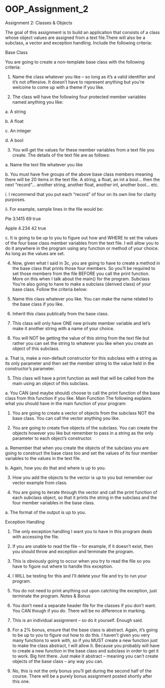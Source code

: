 # OOP_Assignment_2
Assignment 2: Classes & Objects

The goal of this assignment is to build an application that consists of a class whose object values are assigned from a text file.There will also be a subclass, a vector and exception handling. Include the following criteria:

Base Class

You are going to create a non-template base class with the following criteria:

1) Name the class whatever you like – so long as it’s a valid identifier and it’s not offensive. It doesn’t have to represent anything but you’re welcome to come up with a theme if you like.

2) The class will have the following four protected member variables named anything you like:

a. A string

b. A float

c. An integer

d. A bool

3) You will get the values for these member variables from a text file you create. The details of the text file are as follows:

a. Name the text file whatever you like

b. You must have five groups of the above base class members meaning there will be 20 items in the text file. A string, a float, an int a bool... then the next “record”... another string, another float, another int, another bool... etc.

i. I recommend that you put each “record” of four on its own line for clarity purposes.

ii. For example, sample lines in the file would be:

Pie 3.1415 69 true

Apple 4.234 42 true

c. It is going to be up to you to figure out how and WHERE to set the values of the four base class member variables from the text file. I will allow you to do it anywhere in the program using any function or method of your choice. As long as the values are set.

4) Now, given what I said in 3c, you are going to have to create a method in the base class that prints those four members. So you’ll be required to set those members from the file BEFORE you call the print function. More on this when I talk about the main() for the program.
Subclass
You’re also going to have to make a subclass (derived class) of your base class. Follow the criteria below:

1) Name this class whatever you like. You can make the name related to the base class if you like.

2) Inherit this class publically from the base class.

3) This class will only have ONE new private member variable and let’s make it another string with a name of your choice.

4) You will NOT be getting the value of this string from the text file but rather you can set the string to whatever you like when you create an object of this subclass.

a. That is, make a non-default constructor for this subclass with a string as its only parameter and then set the member string to the value held in the constructor’s parameter.

5) This class will have a print function as well that will be called from the main using an object of this subclass.

a. You CAN (and maybe should) choose to call the print function of the base class from this function if you like.
Main Function
The following explains what you should have in the main function of your program:

1) You are going to create a vector of objects from the subclass NOT the base class. You can call the vector anything you like.

2) You are going to create five objects of the subclass. You can create the objects however you like but remember to pass in a string as the only parameter to each object’s constructor.

a. Remember that when you create the objects of the subclass you are going to construct the base class too and set the values of its four member variables to the values in the text file.

b. Again, how you do that and where is up to you.

3) How you add the objects to the vector is up to you but remember our vector example from class.

4) You are going to iterate through the vector and call the print function of each subclass object, so that it prints the string in the subclass and the four member variables in the base class.

a. The format of the output is up to you.

Exception Handling

1) The only exception handling I want you to have in this program deals with accessing the file.

2) If you are unable to read the file – for example, if it doesn’t exist, then you should throw and exception and terminate the program.

3) This is obviously going to occur when you try to read the file so you have to figure out where to handle this exception.

4) I WILL be testing for this and I’ll delete your file and try to run your program.

5) You do not need to print anything out upon catching the exception, just terminate the program.
Notes & Bonus

6) You don’t need a separate header file for the classes if you don’t want. You CAN though if you do. There will be no difference in marking.

7) This is an individual assignment – so do it yourself. Enough said.

8) For a 2% bonus, ensure that the base class is abstract. Again, it’s going to be up to you to figure out how to do this. I haven’t given you very many functions to work with, so if you MUST create a new function just to make the class abstract, I will allow it. Because you probably will have to create a new function in the base class and subclass in order to get it to work. Big hint there. Just make it abstract – meaning you can’t create objects of the base class – any way you can.

9) No, this is not the only bonus you’ll get during the second half of the course. There will be a purely bonus assignment posted shortly after this one.
